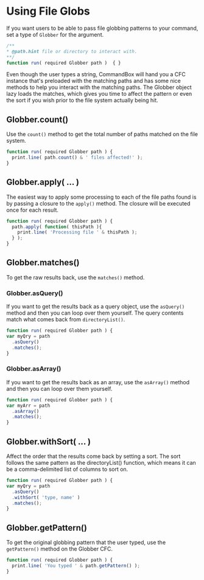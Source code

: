 # Using File Globs

If you want users to be able to pass file globbing patterns to your command, set a type of `Globber` for the argument.

```javascript
/**
* @path.hint file or directory to interact with.
**/
function run( required Globber path )  { }
```

Even though the user types a string, CommandBox will hand you a CFC instance that's preloaded with the matching paths and has some nice methods to help you interact with the matching paths. The Globber object lazy loads the matches, which gives you time to affect the pattern or even the sort if you wish prior to the file system actually being hit.

## Globber.count\(\)

Use the `count()` method to get the total number of paths matched on the file system.

```javascript
function run( required Globber path ) {
  print.line( path.count() & ' files affected!' );
}
```

## Globber.apply\( ... \)

The easiest way to apply some processing to each of the file paths found is by passing a closure to the `apply()` method. The closure will be executed once for each result.

```javascript
function run( required Globber path ) {
  path.apply( function( thisPath ){
    print.line( 'Processing file ' & thisPath );
  } );
}
```

## Globber.matches\(\)

To get the raw results back, use the `matches()` method.

### Globber.asQuery\(\)

If you want to get the results back as a query object, use the `asQuery()` method and then you can loop over them yourself. The query contents match what comes back from `directoryList()`.

```javascript
function run( required Globber path ) {
var myQry = path
  .asQuery()
  .matches();
}
```

### Globber.asArray\(\)

If you want to get the results back as an array, use the `asArray()` method and then you can loop over them yourself.

```javascript
function run( required Globber path ) {
var myArr = path
  .asArray()
  .matches();
}
```

## Globber.withSort\( ... \)

Affect the order that the results come back by setting a sort. The sort follows the same pattern as the directoryList\(\) function, which means it can be a comma-delimited list of columns to sort on.

```javascript
function run( required Globber path ) {
var myQry = path
  .asQuery()
  .withSort( 'type, name' )
  .matches();
}
```

## Globber.getPattern\(\)

To get the original globbing pattern that the user typed, use the `getPattern()` method on the Globber CFC.

```javascript
function run( required Globber path ) {
  print.line( 'You typed ' & path.getPattern() );
}
```



